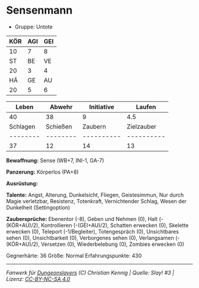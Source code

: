 # Sensenmann  
- Gruppe: Untote  

| KÖR | AGI | GEI |  
| --- | --- | --- |  
| 10  | 7   | 8   |
| ST  | BE  | VE  |  
| 20  | 3   | 4   |
| HÄ  | GE  | AU  |  
| 20  | 5   | 6   |


| Leben    | Abwehr   | Initiative | Laufen     |
| -------- | -------- | ---------- | ---------- |
| 40       | 38       | 9          | 4.5        |
| Schlagen | Schießen | Zaubern    | Zielzauber |
| -------- | -------- | ---------- | ---------- |
| 37       | 12       | 14         | 13         |

**Bewaffnung:**
Sense (WB+7, INI-1, GA-7)

**Panzerung:**
Körperlos (PA+8)

**Ausrüstung:**


**Talente:**
Angst, Alterung, Dunkelsicht, Fliegen, Geistesimmun, Nur durch Magie verletzbar, Resistenz, Totenkraft, Vernichtender Schlag, Wesen der Dunkelheit (Settingoption)

**Zaubersprüche:**
Ebenentor (-8), Geben und Nehmen (0), Halt (-(KÖR+AU)/2), Kontrollieren (-(GEI+AU)/2), Schatten erwecken (0), Skelette erwecken (0), Teleport (-1/Begleiter), Totengespräch (0), Unsichtbares sehen (0), Unsichtbarkeit (0), Verborgenes sehen (0), Verlangsamen (-(KÖR+AU)/2), Versetzen (0), Wiederbelebung (0), Zombies erwecken (0)

Gegnerhärte: 36
Größe: Normal
Erfahrungspunkte: 430



___
*Fanwerk für [Dungeonslayers](https://www.dungeonslayers.net/) (C) Christian Kennig | Quelle: Slay! #3 | Lizenz: [CC-BY-NC-SA 4.0](https://creativecommons.org/licenses/by-nc-sa/4.0/deed.de)*